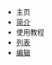 <!-- docs/_sidebar.md -->

* 主页
 * [简介](/zh-cn/?id=简介)
* 使用教程
 *  [列表](/zh-cn/List)
 *  [编辑](/zh-cn/Edit)
